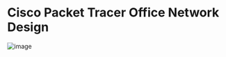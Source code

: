 # Cisco Packet Tracer Office Network Design
![image](https://github.com/user-attachments/assets/edbb9eec-9cac-42f2-a09d-ac5ceabe8eeb)
